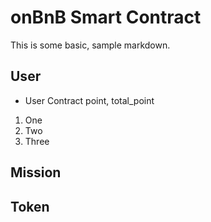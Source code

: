 # onBnB Smart Contract

This is some basic, sample markdown.

## User

- User Contract point, total_point

1.  One
1.  Two
1.  Three

## Mission

## Token
